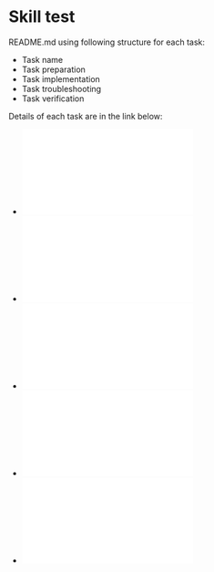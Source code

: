 # Skill test 

README.md using following structure for each task:  
- Task name  
- Task preparation  
- Task implementation  
- Task troubleshooting  
- Task verification   

Details of each task are in the link below:  
- ![Task 1: Github Test](./task1/README.md)  
- ![Task 2: Ansbible Test](./task2/README.md)  
- ![Task 3: Docker Test](./task3/README.md)  
- ![Task 4: Jenkins Test](./task4/README.md)  
- ![Task 5: Unittest](./task5/README.md)  
